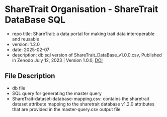 # ShareTrait Organisation - ShareTrait DataBase SQL 

- repo title: ShareTrait: a data portal for making trait data interoperable and reusable
- version: 1.2.0
- date: 2025-02-07
- description: db sql version of ShareTrait_DataBase_v1.0.0.csv, Published in Zenodo July 12, 2023 | Version 1.0.0, [DOI](https://doi.org/10.5281/zenodo.8138904)

## File Description

- db file
- SQL query for generating the master query
- ShareTrait-dataset-database-mapping.csv: contains the sharetrait dataset attribute mapping to the sharetrait database v1.2.0 attributes that are provided in the master-query.csv output file


